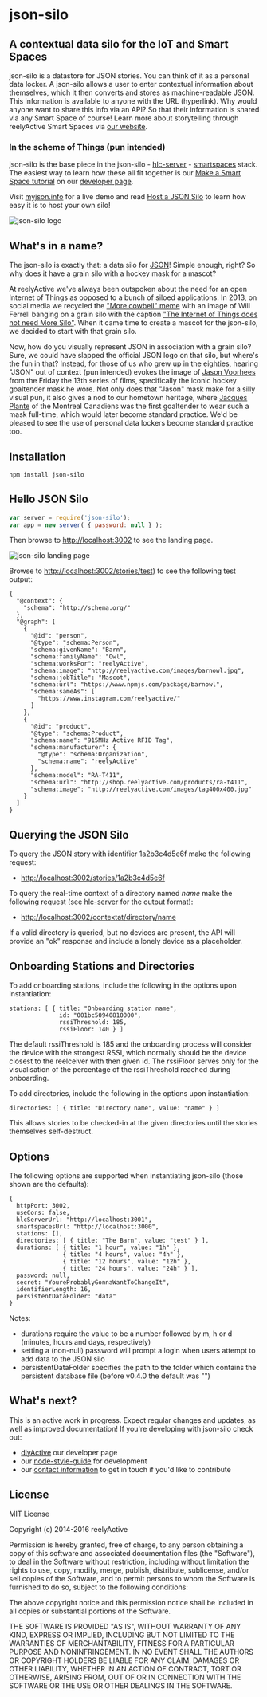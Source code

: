 json-silo
=========


A contextual data silo for the IoT and Smart Spaces
---------------------------------------------------

json-silo is a datastore for JSON stories.  You can think of it as a personal data locker.  A json-silo allows a user to enter contextual information about themselves, which it then converts and stores as machine-readable JSON.  This information is available to anyone with the URL (hyperlink).  Why would anyone want to share this info via an API?  So that their information is shared via any Smart Space of course!  Learn more about storytelling through reelyActive Smart Spaces via [our website](http://context.reelyactive.com/start.html).

### In the scheme of Things (pun intended)

json-silo is the base piece in the json-silo - [hlc-server](https://www.npmjs.org/package/hlc-server) - [smartspaces](https://www.npmjs.org/package/smartspaces) stack.  The easiest way to learn how these all fit together is our [Make a Smart Space tutorial](http://reelyactive.github.io/make-a-smartspace.html) on our [developer page](http://reelyactive.github.io).

Visit [myjson.info](http://myjson.info) for a live demo and read [Host a JSON Silo](http://reelyactive.github.io/host-a-json-silo.html) to learn how easy it is to host your own silo!


![json-silo logo](http://reelyactive.com/images/json-silo.jpg)


What's in a name?
-----------------

The json-silo is exactly that: a data silo for [JSON](http://en.wikipedia.org/wiki/JSON)!  Simple enough, right?  So why does it have a grain silo with a hockey mask for a mascot?

At reelyActive we've always been outspoken about the need for an open Internet of Things as opposed to a bunch of siloed applications.  In 2013, on social media we recycled the ["More cowbell" meme](http://en.wikipedia.org/wiki/More_cowbell) with an image of Will Ferrell banging on a grain silo with the caption ["The Internet of Things does not need More Silo"](http://reelyactive.github.io/images/moreSilo.jpg).  When it came time to create a mascot for the json-silo, we decided to start with that grain silo.

Now, how do you visually represent JSON in association with a grain silo?  Sure, we could have slapped the official JSON logo on that silo, but where's the fun in that?  Instead, for those of us who grew up in the eighties, hearing "JSON" out of context (pun intended) evokes the image of [Jason Voorhees](http://en.wikipedia.org/wiki/Jason_Voorhees) from the Friday the 13th series of films, specifically the iconic hockey goaltender mask he wore.  Not only does that "Jason" mask make for a silly visual pun, it also gives a nod to our hometown heritage, where [Jacques Plante](http://en.wikipedia.org/wiki/Jacques_Plante) of the Montreal Canadiens was the first goaltender to wear such a mask full-time, which would later become standard practice.  We'd be pleased to see the use of personal data lockers become standard practice too.


Installation
------------

    npm install json-silo


Hello JSON Silo
---------------

```javascript
var server = require('json-silo');
var app = new server( { password: null } );
```

Then browse to [http://localhost:3002](http://localhost:3002) to see the landing page.

![json-silo landing page](http://reelyactive.com/images/json-silo-flow.gif)


Browse to [http://localhost:3002/stories/test](http://localhost:3002/stories/test)) to see the following test output:

    {
      "@context": {
        "schema": "http://schema.org/"
      },
      "@graph": [
        {
          "@id": "person",
          "@type": "schema:Person",
          "schema:givenName": "Barn",
          "schema:familyName": "Owl",
          "schema:worksFor": "reelyActive",
          "schema:image": "http://reelyactive.com/images/barnowl.jpg",
          "schema:jobTitle": "Mascot",
          "schema:url": "https://www.npmjs.com/package/barnowl",
          "schema:sameAs": [
            "https://www.instagram.com/reelyactive/"
          ]
        },
        {
          "@id": "product",
          "@type": "schema:Product",
          "schema:name": "915MHz Active RFID Tag",
          "schema:manufacturer": {
            "@type": "schema:Organization",
            "schema:name": "reelyActive"
          },
          "schema:model": "RA-T411",
          "schema:url": "http://shop.reelyactive.com/products/ra-t411",
          "schema:image": "http://reelyactive.com/images/tag400x400.jpg"
        }
      ]
    }


Querying the JSON Silo
----------------------

To query the JSON story with identifier 1a2b3c4d5e6f make the following request:

- [http://localhost:3002/stories/1a2b3c4d5e6f](http://localhost:3002/stories/1a2b3c4d5e6f)

To query the real-time context of a directory named _name_ make the following request (see [hlc-server](https://www.npmjs.org/package/hlc-server) for the output format):

- [http://localhost:3002/contextat/directory/name](http://localhost:3002/contextat/directory/name)

If a valid directory is queried, but no devices are present, the API will provide an "ok" response and include a lonely device as a placeholder.


Onboarding Stations and Directories
-----------------------------------

To add onboarding stations, include the following in the options upon instantiation:

    stations: [ { title: "Onboarding station name",
                  id: "001bc50940810000",
                  rssiThreshold: 185,
                  rssiFloor: 140 } ]

The default rssiThreshold is 185 and the onboarding process will consider the device with the strongest RSSI, which normally should be the device closest to the reelceiver with then given id.  The rssiFloor serves only for the visualisation of the percentage of the rssiThreshold reached during onboarding.

To add directories, include the following in the options upon instantiation:

    directories: [ { title: "Directory name", value: "name" } ]

This allows stories to be checked-in at the given directories until the stories themselves self-destruct.


Options
-------

The following options are supported when instantiating json-silo (those shown are the defaults):

    {
      httpPort: 3002,
      useCors: false,
      hlcServerUrl: "http://localhost:3001",
      smartspacesUrl: "http://localhost:3000",
      stations: [],
      directories: [ { title: "The Barn", value: "test" } ],
      durations: [ { title: "1 hour", value: "1h" },
                   { title: "4 hours", value: "4h" },
                   { title: "12 hours", value: "12h" },
                   { title: "24 hours", value: "24h" } ],
      password: null,
      secret: "YoureProbablyGonnaWantToChangeIt",
      identifierLength: 16,
      persistentDataFolder: "data"
    }

Notes:
- durations require the value to be a number followed by m, h or d (minutes, hours and days, respectively)
- setting a (non-null) password will prompt a login when users attempt to add data to the JSON silo
- persistentDataFolder specifies the path to the folder which contains the persistent database file (before v0.4.0 the default was "")


What's next?
------------

This is an active work in progress.  Expect regular changes and updates, as well as improved documentation!  If you're developing with json-silo check out:
* [diyActive](http://reelyactive.github.io/) our developer page
* our [node-style-guide](https://github.com/reelyactive/node-style-guide) for development
* our [contact information](http://context.reelyactive.com/contact.html) to get in touch if you'd like to contribute


License
-------

MIT License

Copyright (c) 2014-2016 reelyActive

Permission is hereby granted, free of charge, to any person obtaining a copy of this software and associated documentation files (the "Software"), to deal in the Software without restriction, including without limitation the rights to use, copy, modify, merge, publish, distribute, sublicense, and/or sell copies of the Software, and to permit persons to whom the Software is furnished to do so, subject to the following conditions:

The above copyright notice and this permission notice shall be included in all copies or substantial portions of the Software.

THE SOFTWARE IS PROVIDED "AS IS", WITHOUT WARRANTY OF ANY KIND, EXPRESS OR 
IMPLIED, INCLUDING BUT NOT LIMITED TO THE WARRANTIES OF MERCHANTABILITY, 
FITNESS FOR A PARTICULAR PURPOSE AND NONINFRINGEMENT. IN NO EVENT SHALL THE 
AUTHORS OR COPYRIGHT HOLDERS BE LIABLE FOR ANY CLAIM, DAMAGES OR OTHER 
LIABILITY, WHETHER IN AN ACTION OF CONTRACT, TORT OR OTHERWISE, ARISING FROM, 
OUT OF OR IN CONNECTION WITH THE SOFTWARE OR THE USE OR OTHER DEALINGS IN 
THE SOFTWARE.

